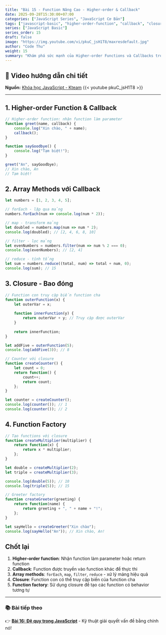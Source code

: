 ```yaml
---
title: "Bài 15 - Function Nâng Cao - Higher-order & Callback"
date: 2025-09-28T15:30:00+07:00
categories: ["JavaScript Series", "JavaScript Cơ Bản"]
tags: ["javascript-basic", "higher-order-function", "callback", "closure"]
series: ["JavaScript Basic"]
series_order: 15
draft: false
image: "https://img.youtube.com/vi/pkuC_jsH1T8/maxresdefault.jpg"
author: "Code Thu"
weight: 15
summary: "Khám phá sức mạnh của Higher-order Functions và Callbacks trong JavaScript"
---
```


## 🎥 Video hướng dẫn chi tiết
**Nguồn:** [Khóa học JavaScript - Kteam](https://www.youtube.com/playlist?list=PL33lvabfss1ywJRoh40x9fmAfgbI1hpVX)
{{< youtube pkuC_jsH1T8 >}}

---

## 1. Higher-order Function & Callback

```javascript
// Higher-order function: nhận function làm parameter
function greet(name, callback) {
    console.log("Xin chào, " + name);
    callback();
}

function sayGoodbye() {
    console.log("Tạm biệt!");
}

greet("An", sayGoodbye);
// Xin chào, An
// Tạm biệt!
```

## 2. Array Methods với Callback

```javascript
let numbers = [1, 2, 3, 4, 5];

// forEach - lặp qua mảng
numbers.forEach(num => console.log(num * 2));

// map - transform mảng
let doubled = numbers.map(num => num * 2);
console.log(doubled); // [2, 4, 6, 8, 10]

// filter - lọc mảng
let evenNumbers = numbers.filter(num => num % 2 === 0);
console.log(evenNumbers); // [2, 4]

// reduce - tính tổng
let sum = numbers.reduce((total, num) => total + num, 0);
console.log(sum); // 15
```

## 3. Closure - Bao đóng

```javascript
// Function con truy cập biến function cha
function outerFunction(x) {
    let outerVar = x;
    
    function innerFunction(y) {
        return outerVar + y; // Truy cập được outerVar
    }
    
    return innerFunction;
}

let addFive = outerFunction(5);
console.log(addFive(3)); // 8

// Counter với closure
function createCounter() {
    let count = 0;
    return function() {
        count++;
        return count;
    };
}

let counter = createCounter();
console.log(counter()); // 1
console.log(counter()); // 2
```

## 4. Function Factory

```javascript
// Tạo functions với closure
function createMultiplier(multiplier) {
    return function(x) {
        return x * multiplier;
    };
}

let double = createMultiplier(2);
let triple = createMultiplier(3);

console.log(double(5)); // 10
console.log(triple(5)); // 15

// Greeter factory
function createGreeter(greeting) {
    return function(name) {
        return greeting + ", " + name + "!";
    };
}

let sayHello = createGreeter("Xin chào");
console.log(sayHello("An")); // Xin chào, An!
```

## Chốt lại

1. **Higher-order function**: Nhận function làm parameter hoặc return function
2. **Callback**: Function được truyền vào function khác để thực thi
3. **Array methods**: `forEach`, `map`, `filter`, `reduce` - xử lý mảng hiệu quả
4. **Closure**: Function con có thể truy cập biến của function cha
5. **Function factory**: Sử dụng closure để tạo các function có behavior tương tự

---

### 📚 Bài tiếp theo
👉 [**Bài 16: Đệ quy trong JavaScript**](../bai-16-de-quy/) - Kỹ thuật giải quyết vấn đề bằng chính nó!
